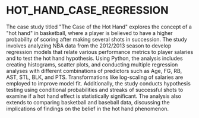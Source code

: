 # HOT_HAND_CASE_REGRESSION
The case study titled "The Case of the Hot Hand" explores the concept of a "hot hand" in basketball, where a player is believed to have a higher probability of scoring after making several shots in succession. The study involves analyzing NBA data from the 2012/2013 season to develop regression models that relate various performance metrics to player salaries and to test the hot hand hypothesis. Using Python, the analysis includes creating histograms, scatter plots, and conducting multiple regression analyses with different combinations of predictors such as Age, FG, RB, AST, STL, BLK, and PTS. Transformations like log-scaling of salaries are employed to improve model fit. Additionally, the study conducts hypothesis testing using conditional probabilities and streaks of successful shots to examine if a hot hand effect is statistically significant. The analysis also extends to comparing basketball and baseball data, discussing the implications of findings on the belief in the hot hand phenomenon.
